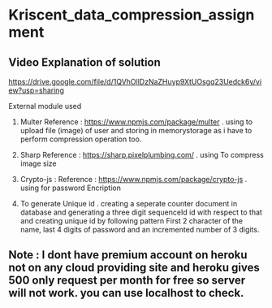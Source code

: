 # Kriscent_data_compression_assignment

## Video Explanation of solution 
  https://drive.google.com/file/d/1QVhOllDzNaZHuyp9XtUOsgq23Uedck6y/view?usp=sharing
  
  External module used
  1. Multer  Reference : https://www.npmjs.com/package/multer 
    . using to upload file (image) of user and storing in memorystorage as i have to perform compression operation too.
    
  2. Sharp  Reference : https://sharp.pixelplumbing.com/
     . using To compress image size
     
  3. Crypto-js : Reference : https://www.npmjs.com/package/crypto-js
    . using for password Encription

4. To generate Unique id 
    . creating a seperate counter document in database and generating a three digit sequenceId id with respect to that and 
      creating unique id by following pattern
        First 2 character of the name, last 4 digits of password and an incremented number of 3 digits. 
        
        
    
  
## Note : I dont have premium account on heroku not on any cloud providing site and heroku gives 500 only request per month for free so server will not work. you can use localhost to check.
